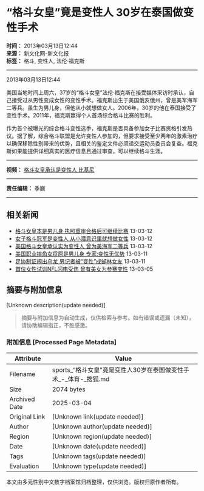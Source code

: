 # “格斗女皇”竟是变性人 30岁在泰国做变性手术

**时间：** 2013年03月13日12:44  
**来源：** 新文化网-新文化报  
**标签：** 格斗, 变性人, 法伦·福克斯

---

2013年03月13日12:44

美国当地时间上周六，37岁的“格斗女皇”法伦·福克斯在接受媒体采访时承认，自己接受过从男性变成女性的变性手术。福克斯出生于美国俄亥俄州，曾是美军海军二等兵。虽生为男儿身，但他从小就想做女人。2006年，30岁的他在泰国接受了变性手术。2011年，福克斯赢得个人首场综合格斗比赛的胜利。

作为首个被曝光的综合格斗变性选手，福克斯是否具备参加女子比赛资格引发热议。据了解，综合格斗联盟是允许变性人参加的，但要求接受至少两年的激素治疗以确保移除性别带来的优势，且相关的鉴定文件必须递交运动员委员会复查。福克斯如果能提供详细真实的医疗信息且通过审查，可以继续格斗生涯。

---

**视频：** [格斗女皇承认是变性人 比基尼](https://s.sohu.com/20130312/n368548810.shtml?src=sohuBP_left_QR)

---

**责任编辑：** 季巍

---

## 相关新闻

- [格斗女皇本是男儿身 执照重审合格后可继续比赛](https://sports.sohu.com/20130312/n368524391.shtml) 13-03-12
- [女子格斗冠军是变性人 从小潜意识里就想做女性](https://sports.sohu.com/20130312/n368516520.shtml) 13-03-12
- [美国格斗女皇承认实为变性人 曾为美海军二等兵](https://sports.sohu.com/20130312/n368468911.shtml) 13-03-12
- [美国职业摔角女将原是男儿身 专家:变性无优势](https://sports.sohu.com/20130311/n368408638.shtml) 13-03-11
- [足协制证闹出乌龙 男记者被“变性”成郜林女友](https://sports.sohu.com/20130311/n368341387.shtml) 13-03-11
- [首位女性试训NFL闪电受伤 曾有美女为参赛变性](https://sports.sohu.com/20130305/n367793070.shtml) 13-03-05
<!-- tcd_original_link https://sports.sohu.com/20130313/n368675054.shtml -->


## 摘要与附加信息

<!-- tcd_abstract -->
[Unknown description(update needed)]
<!-- tcd_abstract_end -->

> 摘要与附加信息为自动生成，仅供检索与参考。如有错误或遗漏（未知），请协助编辑指正，不胜感激。

### 附加信息 [Processed Page Metadata]

| Attribute       | Value                                  |
|-----------------|----------------------------------------|
| Filename        | sports_“格斗女皇”竟是变性人30岁在泰国做变性手术_-_体育-_搜狐.md                             |
| Size            | 2074 bytes                           |
| Archived Date   | 2025-03-04                             |
| Original Link   | [Unknown link(update needed)]                       |
| Author          | [Unknown author(update needed)]                               |
| Region          | [Unknown region(update needed)]                               |
| Date            | [Unknown date(update needed)]                                 |
| Tags            | [Unknown tags(update needed)]                                 |
| Evaluation            | [Unknown type(update needed)]                                 |
<!-- tcd_table_end -->

本文由多元性别中文数字档案馆归档整理，仅供浏览。版权归原作者所有。
